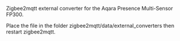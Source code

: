Zigbee2mqtt external converter for the Aqara Presence Multi-Sensor FP300. 

Place the file in the folder zigbee2mqtt/data/external_converters then restart zigbee2mqtt. 

